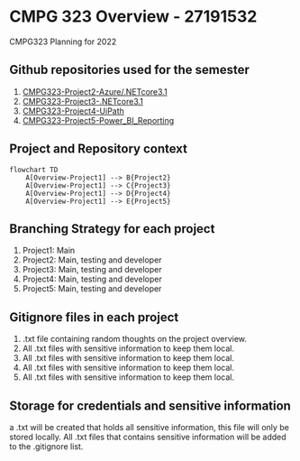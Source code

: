 # CMPG 323 Overview - 27191532
 CMPG323 Planning for 2022

 ## Github repositories used for the semester

 1. <a href="https://github.com/BeoVR6R/CMPG323-Project2-27191532-Azure-.NETcore3.1" target="_blank">CMPG323-Project2-Azure/.NETcore3.1</a> 
 2. <a href="https://github.com/BeoVR6R/CMPG323-Project3-27191532-.NETcore3.1" target="_blank">CMPG323-Project3-.NETcore3.1</a> 
 3. <a href="https://github.com/BeoVR6R/CMPG323-Project4-27191532-UiPath" target="_blank">CMPG323-Project4-UiPath</a> 
 4. <a href="https://github.com/BeoVR6R/CMPG323-Project5-27191532-Power_BI_Reporting" target="_blank">CMPG323-Project5-Power_BI_Reporting</a> 

 ## Project and Repository context
```mermaid
flowchart TD
    A[Overview-Project1] --> B{Project2}
	A[Overview-Project1] --> C{Project3}
	A[Overview-Project1] --> D{Project4}
	A[Overview-Project1] --> E{Project5}
```

## Branching Strategy for each project
 1. Project1: Main
 2. Project2: Main, testing and developer
 3. Project3: Main, testing and developer
 4. Project4: Main, testing and developer
 5. Project5: Main, testing and developer

 ## Gitignore files in each project
  1. .txt file containing random thoughts on the project overview.
  2. All .txt files with sensitive information to keep them local.
  3. All .txt files with sensitive information to keep them local.
  4. All .txt files with sensitive information to keep them local.
  5. All .txt files with sensitive information to keep them local.

  ## Storage for credentials and sensitive information
  a .txt will be created that holds all sensitive information, this file will only be stored locally.
  All .txt files that contains sensitive information will be added to the .gitignore list.
